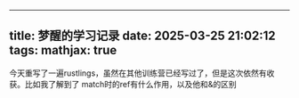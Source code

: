 

---
title: 梦醒的学习记录
date: 2025-03-25 21:02:12
tags:
mathjax: true
---

今天重写了一遍rustlings，虽然在其他训练营已经写过了，但是这次依然有收获。比如我了解到了
match时的ref有什么作用，以及他和&的区别

